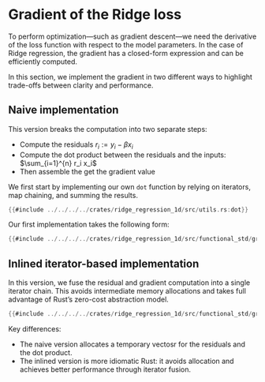 # Gradient of the Ridge loss

To perform optimization—such as gradient descent—we need the derivative of the loss function with respect to the model parameters. In the case of Ridge regression, the gradient has a closed-form expression and can be efficiently computed.

In this section, we implement the gradient in two different ways to highlight trade-offs between clarity and performance.

## Naive implementation

This version breaks the computation into two separate steps:  
* Compute the residuals $r_i := y_i - \beta x_i$
* Compute the dot product between the residuals and the inputs: $\sum_{i=1}^{n} r_i x_i$
* Then assemble the get the gradient value

We first start by implementing our own `dot` function by relying on iterators, map chaining, and summing the results.

```rust
{{#include ../../../../crates/ridge_regression_1d/src/utils.rs:dot}}
```

Our first implementation takes the following form:


```rust
{{#include ../../../../crates/ridge_regression_1d/src/functional_std/grad_functions.rs:grad_loss_function_naive}}
```

## Inlined iterator-based implementation
In this version, we fuse the residual and gradient computation into a single iterator chain. This avoids intermediate memory allocations and takes full advantage of Rust’s zero-cost abstraction model.

```rust
{{#include ../../../../crates/ridge_regression_1d/src/functional_std/grad_functions.rs:grad_loss_function_inline}}
```

Key differences:
* The naive version allocates a temporary vectosr for the residuals and the dot product.
* The inlined version is more idiomatic Rust: it avoids allocation and achieves better performance through iterator fusion.